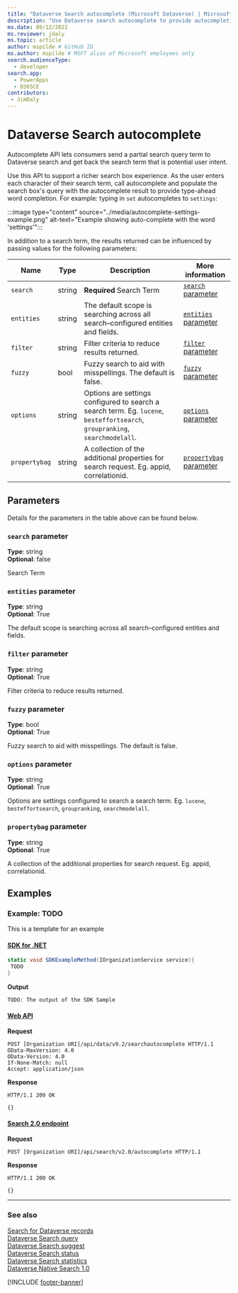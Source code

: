 ```yaml
---
title: "Dataverse Search autocomplete (Microsoft Dataverse) | Microsoft Docs" # Intent and product brand in a unique string of 43-59 chars including spaces
description: "Use Dataverse search autocomplete to provide autocompletion of input as the user enters text into a form field." # 115-145 characters including spaces. This abstract displays in the search result.
ms.date: 09/12/2022
ms.reviewer: jdaly
ms.topic: article
author: mspilde # GitHub ID
ms.author: mspilde # MSFT alias of Microsoft employees only
search.audienceType: 
  - developer
search.app: 
  - PowerApps
  - D365CE
contributors:
 - JimDaly
---
```

# Dataverse Search autocomplete

Autocomplete API lets consumers send a partial search query term to Dataverse search and get back the search term that is potential user intent.

Use this API to support a richer search box experience. As the user enters each character of their search term, call autocomplete and populate the search box's query with the autocomplete result to provide type-ahead word completion. For example: typing in `set` autocompletes to `settings`:

:::image type="content" source="../media/autocomplete-settings-example.png" alt-text="Example showing auto-complete with the word 'settings'":::

In addition to a search term, the results returned can be influenced by passing values for the following parameters:

|Name  |Type  |Description  |More information|
|---------|---------|---------|---------|
|`search`|string|**Required** Search Term|[`search` parameter](#search-parameter)|
|`entities`|string|The default scope is searching across all search–configured entities and fields.|[`entities` parameter](#entities-parameter)|
|`filter`|string|Filter criteria to reduce results returned.|[`filter` parameter](#filter-parameter)|
|`fuzzy`|bool|Fuzzy search to aid with misspellings. The default is false.|[`fuzzy` parameter](#fuzzy-parameter)|
|`options`|string|Options are settings configured to search a search term. Eg. `lucene`, `besteffortsearch`, `groupranking`, `searchmodelall`.|[`options` parameter](#options-parameter)|
|`propertybag`|string|A collection of the additional properties for search request. Eg. appid, correlationid.|[`propertybag` parameter](#propertybag-parameter)|

## Parameters

Details for the parameters in the table above can be found below.

### `search` parameter

**Type**: string<br />
**Optional**: false

Search Term

### `entities` parameter

**Type**: string<br />
**Optional**: True

The default scope is searching across all search–configured entities and fields.

### `filter` parameter

**Type**: string<br />
**Optional**: True

Filter criteria to reduce results returned.

### `fuzzy` parameter

**Type**: bool<br />
**Optional**: True

Fuzzy search to aid with misspellings. The default is false.

### `options` parameter

**Type**: string<br />
**Optional**: True

Options are settings configured to search a search term. Eg. `lucene`, `besteffortsearch`, `groupranking`, `searchmodelall`.

### `propertybag` parameter

**Type**: string<br />
**Optional**: True

A collection of the additional properties for search request. Eg. appid, correlationid.

## Examples

### Example: TODO

This is a template for an example


#### [SDK for .NET](#tab/sdk)

```csharp
static void SDKExampleMethod(IOrganizationService service){
 TODO
}
```
**Output**

```
TODO: The output of the SDK Sample
```

#### [Web API](#tab/webapi)

**Request**

```http
POST [Organization URI]/api/data/v9.2/searchautocomplete HTTP/1.1
OData-MaxVersion: 4.0
OData-Version: 4.0
If-None-Match: null
Accept: application/json
```

**Response**

```http
HTTP/1.1 200 OK

{}
```

#### [Search 2.0 endpoint](#tab/search)

**Request**

```http
POST [Organization URI]/api/search/v2.0/autocomplete HTTP/1.1
```

**Response**

```http
HTTP/1.1 200 OK

{}
```
---

### See also

[Search for Dataverse records](overview.md)<br />
[Dataverse Search query](query.md)<br />
[Dataverse Search suggest](suggest.md)<br />
[Dataverse Search status](status.md)<br />
[Dataverse Search statistics](statistics.md)<br />
[Dataverse Native Search 1.0](search1.0.md)

[!INCLUDE [footer-banner](../../../includes/footer-banner.md)]